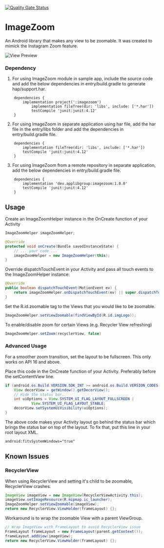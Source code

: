 [![Quality Gate Status](https://sonarcloud.io/api/project_badges/measure?project=applibgroup_Imagezoom&metric=alert_status)](https://sonarcloud.io/dashboard?id=applibgroup_Imagezoom)

# ImageZoom
An Android library that makes any view to be zoomable.
It was created to mimick the Instagram Zoom feature.

![View Preview](https://github.com/okaybroda/ImageZoom/blob/master/preview.gif?raw=true)

### Dependency
1. For using ImageZoom module in sample app, include the source code and add the below dependencies in entry/build.gradle to generate hap/support.har.
```
	dependencies {
		implementation project(':imagezoom')
        	implementation fileTree(dir: 'libs', include: ['*.har'])
        	testCompile 'junit:junit:4.12'
	}
```
2. For using ImageZoom in separate application using har file, add the har file in the entry/libs folder and add the dependencies in entry/build.gradle file.
```
	dependencies {
		implementation fileTree(dir: 'libs', include: ['*.har'])
		testCompile 'junit:junit:4.12'
	}

```
3. For using ImageZoom from a remote repository in separate application, add the below dependencies in entry/build.gradle file.
```
	dependencies {
		implementation 'dev.applibgroup:imagezoom:1.0.0'
		testCompile 'junit:junit:4.12'
	}
```
    
## Usage
Create an ImageZoomHelper instance in the OnCreate function of your Activity
```java
ImageZoomHelper imageZoomHelper;

@Override
protected void onCreate(Bundle savedInstanceState) {
    // ... your code ...
    imageZoomHelper = new ImageZoomHelper(this);
}
```
Override dispatchTouchEvent in your Activity and pass all touch events to the ImageZoomHelper instance:
```java
@Override
public boolean dispatchTouchEvent(MotionEvent ev) {
    return imageZoomHelper.onDispatchTouchEvent(ev) || super.dispatchTouchEvent(ev);
}
```
Set the R.id.zoomable tag to the Views that you would like to be zoomable.
```java
ImageZoomHelper.setViewZoomable(findViewById(R.id.imgLogo));
```
To enable/disable zoom for certain Views (e.g. Recycler View refreshing)
```java
ImageZoomHelper.setZoom(recyclerView, false)
```
### Advanced Usage
For a smoother zoom transition, set the layout to be fullscreen. This only works on API 16 and above.

Place this code in the OnCreate function of your Activity. Preferably before the setContentView line.
```java
if (android.os.Build.VERSION.SDK_INT >= android.os.Build.VERSION_CODES.JELLY_BEAN) {
    View decorView = getWindow().getDecorView();
    // Hide the status bar.
    int uiOptions = View.SYSTEM_UI_FLAG_LAYOUT_FULLSCREEN |
            View.SYSTEM_UI_FLAG_LAYOUT_STABLE;
    decorView.setSystemUiVisibility(uiOptions);
}
```

The above code makes your Activity layout go behind the status bar which brings the status bar on top of the layout. To fix that, put this line in your root layout XML.
```xml
android:fitsSystemWindows="true"
```
## Known Issues
### RecyclerView
When using RecyclerView and setting it's child to be zoomable, RecyclerView crashes.
```java
ImageView imageView = new ImageView(RecyclerViewActivity.this);
imageView.setImageResource(R.mipmap.ic_launcher);
ImageZoomHelper.setViewZoomable(imageView);
return new RecyclerView.ViewHolder(frameLayout) {};
```

Workaround is to wrap the zoomable View with a parent ViewGroup.
```java
// Wrap ImageView with FrameLayout to avoid RecyclerView issue
FrameLayout frameLayout = new FrameLayout(parent.getContext());
frameLayout.addView(imageView);
return new RecyclerView.ViewHolder(frameLayout) {};
```
